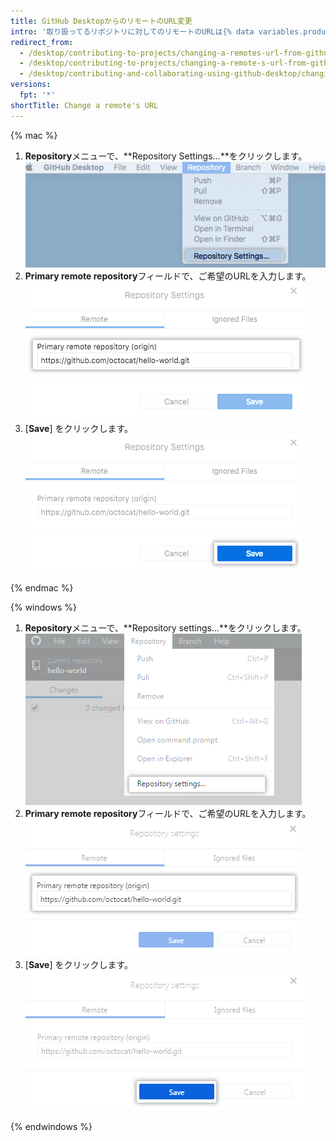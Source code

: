 ```yaml
---
title: GitHub DesktopからのリモートのURL変更
intro: '取り扱ってるリポジトリに対してのリモートのURLは{% data variables.product.prodname_desktop %}で変更できます。 リポジトリの名前や、リポジトリを所有するユーザ名、またはOrganizationが変更された場合に役立ちます。'
redirect_from:
  - /desktop/contributing-to-projects/changing-a-remotes-url-from-github-desktop
  - /desktop/contributing-to-projects/changing-a-remote-s-url-from-github-desktop
  - /desktop/contributing-and-collaborating-using-github-desktop/changing-a-remotes-url-from-github-desktop
versions:
  fpt: '*'
shortTitle: Change a remote's URL
---
```


{% mac %}

1. **Repository**メニューで、**Repository Settings...**をクリックします。 ![Repository Settingsメニューオプション](/assets/images/help/desktop/repository-settings-mac.png)
2. **Primary remote repository**フィールドで、ご希望のURLを入力します。 ![Primary remote repositoryフィールド](/assets/images/help/desktop/repository-settings-remote-mac.png)
3. [**Save**] をクリックします。 ![Saveボタン](/assets/images/help/desktop/repository-settings-save-mac.png)

{% endmac %}

{% windows %}

1. **Repository**メニューで、**Repository settings...**をクリックします。 ![Repository settingsメニューオプション](/assets/images/help/desktop/repository-settings-win.png)
2. **Primary remote repository**フィールドで、ご希望のURLを入力します。 ![Primary remote repositoryフィールド](/assets/images/help/desktop/repository-settings-remote-win.png)
3. [**Save**] をクリックします。 ![Saveボタン](/assets/images/help/desktop/repository-settings-save-win.png)

{% endwindows %}
